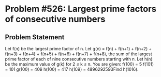 # Problem #526: Largest prime factors of consecutive numbers 

## Problem Statement 

Let f(n) be the largest prime factor of n.
Let g(n) = f(n) + f(n+1) + f(n+2) + f(n+3) + f(n+4) + f(n+5) + f(n+6) + f(n+7) + f(n+8), the sum of the largest prime factor of each of nine consecutive numbers starting with n.
Let h(n) be the maximum value of g(k) for 2 ≤ k ≤ n.
You are given:
f(100) = 5
f(101) = 101
g(100) = 409
h(100) = 417
h(109) = 4896292593Find h(1016).
